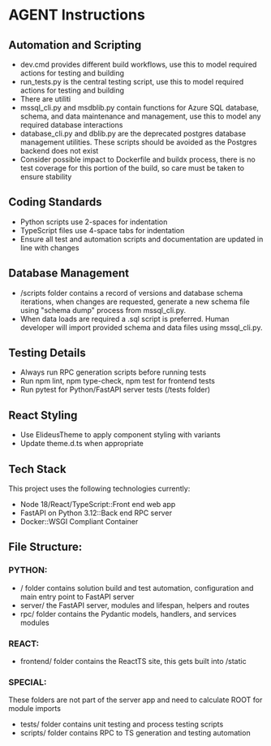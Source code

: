 # AGENT Instructions

## Automation and Scripting
- dev.cmd provides different build workflows, use this to model required actions for testing and building
- run_tests.py is the central testing script, use this to model required actions for testing and building
- There are utiliti
- mssql_cli.py and msdblib.py contain functions for Azure SQL database, schema, and data maintenance and management, use this to model any required database interactions
- database_cli.py and dblib.py are the deprecated postgres database management utilities. These scripts should be avoided as the Postgres backend does not exist
- Consider possible impact to Dockerfile and buildx process, there is no test coverage for this portion of the build, so care must be taken to ensure stability

## Coding Standards
- Python scripts use 2-spaces for indentation
- TypeScript files use 4-space tabs for indentation
- Ensure all test and automation scripts and documentation are updated in line with changes

## Database Management
- /scripts folder contains a record of versions and database schema iterations, when changes are requested, generate a new schema file using "schema dump" process from mssql_cli.py.
- When data loads are required a .sql script is preferred. Human developer will import provided schema and data files using mssql_cli.py.

## Testing Details
- Always run RPC generation scripts before running tests
- Run npm lint, npm type-check, npm test for frontend tests
- Run pytest for Python/FastAPI server tests (/tests folder)

## React Styling
- Use ElideusTheme to apply component styling with variants
- Update theme.d.ts when appropriate

## Tech Stack
This project uses the following technologies currently:
- Node 18/React/TypeScript::Front end web app
- FastAPI on Python 3.12::Back end RPC server
- Docker::WSGI Compliant Container

## File Structure:
### **PYTHON:**
- / folder contains solution build and test automation, configuration and main entry point to FastAPI server
- server/ the FastAPI server, modules and lifespan, helpers and routes
- rpc/ folder contains the Pydantic models, handlers, and services modules
### **REACT:**
- frontend/ folder contains the ReactTS site, this gets built into /static
### **SPECIAL:**
These folders are not part of the server app and need to calculate ROOT for module imports
- tests/ folder contains unit testing and process testing scripts
- scripts/ folder contains RPC to TS generation and testing automation


